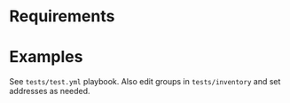 Requirements
=========


Examples
=========

See `tests/test.yml` playbook. Also edit groups in `tests/inventory` and set addresses as needed.